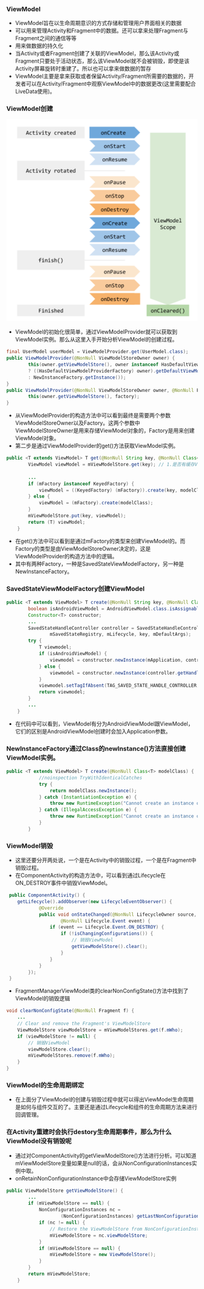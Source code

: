 ### ViewModel
- ViewModel旨在以生命周期意识的方式存储和管理用户界面相关的数据
- 可以用来管理Activity和Fragment中的数据。还可以拿来处理Fragment与Fragment之间的通信等等
- 用来做数据的持久化
- 当Activity或者Fragment创建了关联的ViewModel，那么该Activity或Fragment只要处于活动状态，那么该ViewModel就不会被销毁，即使是该Activity屏幕旋转时重建了。所以也可以拿来做数据的暂存
- ViewModel主要是拿来获取或者保留Activity/Fragment所需要的数据的，开发者可以在Activity/Fragment中观察ViewModel中的数据更改(这里需要配合LiveData使用)。

### ViewModel创建
![img.png](resource/ViewModel与Activity生命周期.png)
- ViewModel的初始化很简单，通过ViewModelProvider就可以获取到ViewModel实例。那么从这里入手开始分析ViewModel的创建过程。
```java
final UserModel userModel = ViewModelProvider.get(UserModel.class);
public ViewModelProvider(@NonNull ViewModelStoreOwner owner) {
        this(owner.getViewModelStore(), owner instanceof HasDefaultViewModelProviderFactory
        ? ((HasDefaultViewModelProviderFactory) owner).getDefaultViewModelProviderFactory()
        : NewInstanceFactory.getInstance());
}
public ViewModelProvider(@NonNull ViewModelStoreOwner owner, @NonNull Factory factory) {
        this(owner.getViewModelStore(), factory);
}
```
- 从ViewModelProvider的构造方法中可以看到最终是需要两个参数ViewModelStoreOwner以及Factory。这两个参数中ViewModelStoreOwner是用来存储ViewModel对象的，Factory是用来创建ViewModel对象。
- 第二步是通过ViewModelProvider的get()方法获取ViewModel实例。
```java
public <T extends ViewModel> T get(@NonNull String key, @NonNull Class<T> modelClass) {
        ViewModel viewModel = mViewModelStore.get(key); // 1.是否有缓存ViewModel实例缓存

        ...
        if (mFactory instanceof KeyedFactory) {
            viewModel = ((KeyedFactory) (mFactory)).create(key, modelClass);
        } else {
            viewModel = (mFactory).create(modelClass);
        }
        mViewModelStore.put(key, viewModel);
        return (T) viewModel;
    }
```
- 在get()方法中可以看到是通过mFactory的类型来创建ViewModel的。而Factory的类型是由ViewModelStoreOwner决定的，这是ViewModelProvider的构造方法中的逻辑。
- 其中有两种Factory，一种是SavedStateViewModelFactory，另一种是NewInstanceFactory。
### SavedStateViewModelFactory创建ViewModel
```java
public <T extends ViewModel> T create(@NonNull String key, @NonNull Class<T> modelClass) {
        boolean isAndroidViewModel = AndroidViewModel.class.isAssignableFrom(modelClass);
        Constructor<T> constructor;
        ...
        SavedStateHandleController controller = SavedStateHandleController.create(
                mSavedStateRegistry, mLifecycle, key, mDefaultArgs);
        try {
            T viewmodel;
            if (isAndroidViewModel) {
                viewmodel = constructor.newInstance(mApplication, controller.getHandle());
            } else {
                viewmodel = constructor.newInstance(controller.getHandle());
            }
            viewmodel.setTagIfAbsent(TAG_SAVED_STATE_HANDLE_CONTROLLER, controller);
            return viewmodel;
        } 
        ...
    }
```
- 在代码中可以看到，ViewModel有分为AndroidViewModel跟ViewModel，它们的区别是AndroidViewModel创建时会加入Application参数。
### NewInstanceFactory通过Class的newInstance()方法直接创建ViewModel实例。
```java
public <T extends ViewModel> T create(@NonNull Class<T> modelClass) {
            //noinspection TryWithIdenticalCatches
            try {
                return modelClass.newInstance();
            } catch (InstantiationException e) {
                throw new RuntimeException("Cannot create an instance of " + modelClass, e);
            } catch (IllegalAccessException e) {
                throw new RuntimeException("Cannot create an instance of " + modelClass, e);
            }
        }
```
### ViewModel销毁
- 这里还要分开两处说，一个是在Activity中的销毁过程，一个是在Fragment中销毁过程。
- 在ComponentActivity的构造方法中，可以看到通过Lifecycle在ON_DESTROY事件中销毁ViewModel。
```java
 public ComponentActivity() {
 	getLifecycle().addObserver(new LifecycleEventObserver() {
            @Override
            public void onStateChanged(@NonNull LifecycleOwner source,
                    @NonNull Lifecycle.Event event) {
                if (event == Lifecycle.Event.ON_DESTROY) {
                    if (!isChangingConfigurations()) {
                        // 销毁ViewModel
                        getViewModelStore().clear();
                    }
                }
            }
        });
 }
```
- FragmentManagerViewModel类的clearNonConfigState()方法中找到了ViewModel的销毁逻辑
```java
void clearNonConfigState(@NonNull Fragment f) {
    ...
    // Clear and remove the Fragment's ViewModelStore
    ViewModelStore viewModelStore = mViewModelStores.get(f.mWho);
    if (viewModelStore != null) {
        // 销毁ViewModel
        viewModelStore.clear();
        mViewModelStores.remove(f.mWho);
    }
}
```
### ViewModel的生命周期绑定
- 在上面分了ViewModel的创建与销毁过程中就可以得出ViewModel生命周期是如何与组件交互的了。主要还是通过Lifecycle和组件的生命周期方法来进行回调管理。

### 在Activity重建时会执行destory生命周期事件，那么为什么ViewModel没有销毁呢
- 通过对ComponentActivity的getViewModelStore()方法进行分析。可以知道mViewModelStore变量如果是null的话，会从NonConfigurationInstances实例中取。
- onRetainNonConfigurationInstance中会存储ViewModelStore实例
```java
public ViewModelStore getViewModelStore() {
    	...
        if (mViewModelStore == null) {
            NonConfigurationInstances nc =
                    (NonConfigurationInstances) getLastNonConfigurationInstance();
            if (nc != null) {
                // Restore the ViewModelStore from NonConfigurationInstances
                mViewModelStore = nc.viewModelStore;
            }
            if (mViewModelStore == null) {
                mViewModelStore = new ViewModelStore();
            }
        }
        return mViewModelStore;
    }

```

